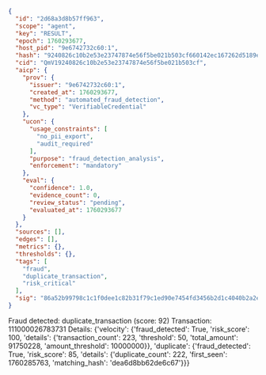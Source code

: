 ```json
{
  "id": "2d68a3d8b57ff963",
  "scope": "agent",
  "key": "RESULT",
  "epoch": 1760293677,
  "host_pid": "9e6742732c60:1",
  "hash": "9240826c10b2e53e23747874e56f5be021b503cf660142ec167262d5189e7a21",
  "cid": "QmV19240826c10b2e53e23747874e56f5be021b503cf",
  "aicp": {
    "prov": {
      "issuer": "9e6742732c60:1",
      "created_at": 1760293677,
      "method": "automated_fraud_detection",
      "vc_type": "VerifiableCredential"
    },
    "ucon": {
      "usage_constraints": [
        "no_pii_export",
        "audit_required"
      ],
      "purpose": "fraud_detection_analysis",
      "enforcement": "mandatory"
    },
    "eval": {
      "confidence": 1.0,
      "evidence_count": 0,
      "review_status": "pending",
      "evaluated_at": 1760293677
    }
  },
  "sources": [],
  "edges": [],
  "metrics": {},
  "thresholds": {},
  "tags": [
    "fraud",
    "duplicate_transaction",
    "risk_critical"
  ],
  "sig": "86a52b99798c1c1f0dee1c82b31f79c1ed90e7454fd3456b2d1c4040b2a2e77e"
}
```

Fraud detected: duplicate_transaction (score: 92)
Transaction: 111000026783731
Details: {'velocity': {'fraud_detected': True, 'risk_score': 100, 'details': {'transaction_count': 223, 'threshold': 50, 'total_amount': 91750228, 'amount_threshold': 10000000}}, 'duplicate': {'fraud_detected': True, 'risk_score': 85, 'details': {'duplicate_count': 222, 'first_seen': 1760285763, 'matching_hash': 'dea6d8bb62de6c67'}}}